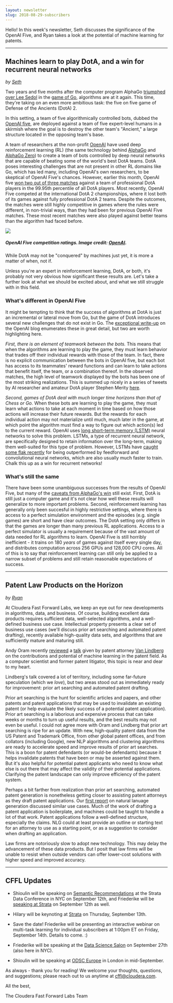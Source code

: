 ```yaml
---
layout: newsletter
slug: 2018-08-29-subscribers
---
```


Hello!  In this week's newsletter, Seth discusses the significance of the OpenAI Five, and Ryan takes a look at the potential of machine learning for patents.

---
## Machines learn to play DotA, and a win for recurrent neural networks

_by [Seth](https://twitter.com/shendrickson16)_

Two years and five months after the computer program AlphaGo [triumphed
over Lee Sedol](https://en.wikipedia.org/wiki/AlphaGo_versus_Lee_Sedol) in the [game of Go](https://en.wikipedia.org/wiki/Go_(game)), algorithms are at it again. This time, they're taking
on an even more ambitious task: the five on five game of Defense of the Ancients (DotA) 2.

In this setting, a team of five algorithmically controlled bots, dubbed the [OpenAI five](https://openai.com/five/),
are deployed against a team of five expert-level humans in a skirmish where the goal is 
to destroy the other team's "Ancient," a large structure located in the opposing team's base.

A team of researchers at the non-profit [OpenAI](https://openai.com/about/) have used deep reinforcement learning (RL) (the
same technology behind [AlphaGo](https://en.wikipedia.org/wiki/AlphaGo) and [AlphaGo Zero](https://en.wikipedia.org/wiki/AlphaGo_Zero)) to create a team of bots controlled by
deep neural networks that are capable of beating some of the world's best DotA teams. DotA
poses interesting challenges that are not present in other RL domains like Go, which has led
many, including OpenAI's own researchers, to be skeptical of OpenAI Five's chances. However,
earlier this month, OpenAI five [won two out of three matches](https://blog.openai.com/openai-five-benchmark-results/) against a team of 
professional DotA players in the 99.95th percentile of all DotA players. Most recently, 
OpenAI Five competed at the international DotA 2 championships, where it lost both of its
games against fully professional DotA 2 teams. Despite the outcomes, the matches were still
highly competitive in games where the rules were different, in non-trivial ways, than they
had been for previous OpenAI Five matches. These most recent matches were also played against
better teams than the algorithm had faced before.

![](images/openai_competition.svg)

##### OpenAI Five competition ratings. Image credit: [OpenAI](https://blog.openai.com/the-international-2018-results/).

While DotA may not be "conquered" by machines just yet, it is more a matter of when, not if. 

Unless
you're an expert in reinforcement learning, DotA, or both, it's probably not very obvious how
significant these results are. Let's take a further look at what we should be excited about,
and what we still struggle with in this field.

### What's different in OpenAI Five

It might be tempting to think that the success of algorithms at DotA is just an incremental
or lateral move from Go, but the game of DotA introduces several new challenges that do not
exist in Go. The [exceptional write-up](https://blog.openai.com/openai-five/) on the OpenAI blog enumerates these in great 
detail, but two are worth highlighting here.

_First, there is an element of teamwork between the bots._ This means that when the algorithms
are learning to play the game, they must learn behavior that trades off their individual
rewards with those of the team. In fact, there is no explicit communication between the bots
in OpenAI five, but each bot has access to its teammates' reward functions and can learn to
take actions that benefit itself, the team, or a combination thereof. In the observed matches,
the high level of teamwork displayed by the bots has been one of the most striking realizations.
This is summed up nicely in a series of tweets by AI researcher and amateur DotA player Stephen Merity 
[here](https://twitter.com/Smerity/status/1011340815682056192).

_Second, games of DotA deal with much longer time horizons than that of Chess or Go._ When these
bots are learning to play the game, they must learn what actions to take at each moment in time
based on how those actions will increase their future rewards. But the rewards for each individual
action may not materialize until much, much later in the game, at which point the algorithm must
find a way to figure out which action(s) led to the current reward. OpenAI uses [long short-term
memory (LSTM)](https://en.wikipedia.org/wiki/Long_short-term_memory) neural networks to solve this problem. LSTMs, a type of recurrent neural network,
are specifically designed to retain information over the long-term, making them well-suited for 
this type of problem. However, LSTMs have [caught some flak recently](http://bair.berkeley.edu/blog/2018/08/06/recurrent/) for being outperformed by 
feedforward and convolutional neural networks, which are also usually much faster to train. 
Chalk this up as a win for recurrent networks!

### What's still the same

There have been some unambiguous successes from the results of OpenAI Five, but many of the [caveats
from AlphaGo's win](https://blog.fastforwardlabs.com/2017/10/25/alphago-zero.html) still exist. First, DotA is still just a computer game and it's not clear how well
these results will generalize to more important problems. Second, reinforcement learning has generally
only been succesful in highly restrictive settings, where there is access to a perfect simulation environment and
the episodes (e.g. single games) are short and have clear outcomes. The DotA setting only differs
in that the games are longer than many previous RL applications. Access to a perfect simulator is
usually a requirement because of the vast amount of data needed for RL algorithms to learn. OpenAI
Five is still horribly inefficient - it trains on 180 _years_ of games against
itself every single day, and distributes computation across 256 GPUs and 128,000 CPU cores. All of this is to say that
reinforcement learning can still only be applied to a narrow subset of problems and still retain reasonable
expectations of success.

---
## Patent Law Products on the Horizon

_by [Ryan](https://twitter.com/jqpubliq)_

At Cloudera Fast Forward Labs, we keep an eye out for new developments in algorithms, data, and business. Of course, building excellent data products requires sufficient data, well-selected algorithms, and a well-defined business use case. Intellectual property presents a clear set of business use cases (we'll discuss prior art searching and automated patent drafting), recently available high-quality data sets, and algorithms that are sufficiently mature and maturing still.

Andy Oram recently [reviewed](https://lwn.net/Articles/761931/) a [talk](https://conferences.oreilly.com/oscon/oscon-or-2018/public/schedule/detail/67104) given by patent attorney [Van Lindberg](https://www.dykema.com/professionals-van-lindberg.html) on the contributions and potential of machine learning in the patent field. As a computer scientist and former patent litigator, this topic is near and dear to my heart.

Lindberg's talk covered a lot of territory, including some far-future speculation (which we *love*), but two areas stood out as immediately ready for improvement: prior art searching and automated patent drafting.

Prior art searching is the hunt for scientific articles and papers, and other patents and patent applications that may be used to invalidate an existing patent (or help evaluate the likely success of a potential patent application). Prior art searching is a laborious and expensive process that can take weeks or months to turn up useful results, and the best results may not even be useful. I could not agree more with Oram and Lindberg that prior art searching is ripe for an update. With new, high-quality patent data from the US Patent and Trademark Office, from other global patent offices, and from collators (including Google), new NLP algorithms and clustering algorithms are ready to accelerate speed and improve results of prior art searches. This is a boon for patent defendants (or would-be defendants) because it helps invalidate patents that have been or may be asserted against them. But it's also helpful for potential patent applicants who need to know what else is out there that may affect the validity of their potential applications. Clarifying the patent landscape can only improve efficiency of the patent system.

Perhaps a bit farther from realization than prior art searching, automated patent generation is nonetheless getting closer to assisting patent attorneys as they draft patent applications. Our [first report](https://www.fastforwardlabs.com/research/FF01) on natural lanuage generation discussed similar use cases. Much of the work of drafting a patent application is boilerplate, and machines could be taught to handle a lot of that work. Patent applications follow a well-defined structure, especially the claims. NLG could at least provide an outline or starting text for an attorney to use as a starting point, or as a suggestion to consider when drafting an application.

Law firms are notoriously slow to adopt new technology. This may delay the advancement of these data products. But I posit that law firms will be unable to resist when outside vendors can offer lower-cost solutions with higher speed and improved accuracy.

---

## CFFL Updates

* Shioulin will be speaking on [Semantic Recommendations](https://conferences.oreilly.com/strata/strata-ny/public/schedule/detail/69260) at the Strata Data Conference in NYC on September 12th, and Friederike will be [speaking at Strata](https://conferences.oreilly.com/strata/strata-ny/public/schedule/detail/69365) on September 12th as well.

* Hilary will be keynoting at [Strata](https://conferences.oreilly.com/strata/strata-ny) on Thursday, September 13th.

* Save the date!  Friederike will be presenting an interactive webinar on multi-task learning for individual subscribers at 1:00pm ET on Friday, September 14th.  Details to come.  :)

* Friederike will be speaking at the [Data Science Salon](https://www.eventbrite.com/e/data-science-salon-nyc-tickets-40072527007) on September 27th (also here in NYC).

* Shioulin will be speaking at [ODSC Europe](https://odsc.com/london) in London in mid-September.

As always - thank you for reading!  We welcome your thoughts, questions, and suggestions; please reach out to us anytime at cffl@cloudera.com.

All the best,

The Cloudera Fast Forward Labs Team

